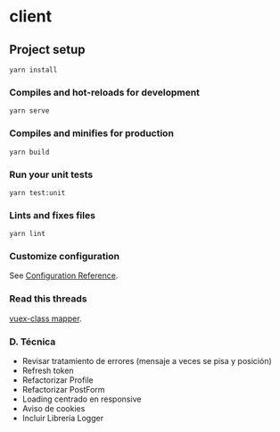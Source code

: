 # client

## Project setup

```
yarn install
```

### Compiles and hot-reloads for development

```
yarn serve
```

### Compiles and minifies for production

```
yarn build
```

### Run your unit tests

```
yarn test:unit
```

### Lints and fixes files

```
yarn lint
```

### Customize configuration

See [Configuration Reference](https://cli.vuejs.org/config/).

### Read this threads

[vuex-class mapper](https://github.com/vuejs/vue-class-component/issues/109).

### D. Técnica

- Revisar tratamiento de errores (mensaje a veces se pisa y posición)
- Refresh token
- Refactorizar Profile
- Refactorizar PostForm
- Loading centrado en responsive
- Aviso de cookies
- Incluir Librería Logger
